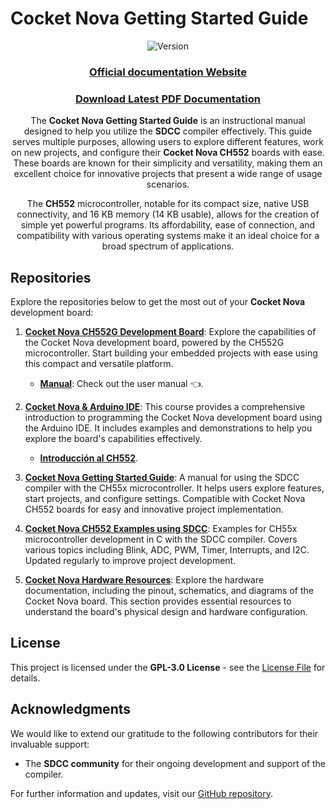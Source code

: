# Cocket Nova Getting Started Guide

<div align="center">



![Version](https://img.shields.io/badge/version-1.0.0-blue)


</div>

<div align="center">

### [Official documentation Website](https://unit-electronics.github.io/CH55x_SDCC_Doc/)

### [Download Latest PDF Documentation](./pdf/cocketnovadevelopmentboardprogrammingguidecc.pdf)

</div>

<div align="center">

The **Cocket Nova Getting Started Guide** is an instructional manual designed to help you utilize the **SDCC** compiler effectively. This guide serves multiple purposes, allowing users to explore different features, work on new projects, and configure their **Cocket Nova CH552** boards with ease. These boards are known for their simplicity and versatility, making them an excellent choice for innovative projects that present a wide range of usage scenarios.

The **CH552** microcontroller, notable for its compact size, native USB connectivity, and 16 KB memory (14 KB usable), allows for the creation of simple yet powerful programs. Its affordability, ease of connection, and compatibility with various operating systems make it an ideal choice for a broad spectrum of applications.

</div>






## Repositories

Explore the repositories below to get the most out of your **Cocket Nova** development board:

1. **[Cocket Nova CH552G Development Board](https://github.com/UNIT-Electronics/Cocket-Nova_CH552G-Development-Board)**: Explore the capabilities of the Cocket Nova development board, powered by the CH552G microcontroller. Start building your embedded projects with ease using this compact and versatile platform.
   - **[Manual](https://github.com/UNIT-Electronics/Cocket-Nova_CH552G-Development-Board/blob/main/Cocket%20Nova%20Product%20Reference%20Manual%20%5BES%5D.pdf)**: Check out the user manual 👈.

2. **[Cocket Nova & Arduino IDE](https://unit-electronics.github.io/CH552_Curso_introductorio/)**: This course provides a comprehensive introduction to programming the Cocket Nova development board using the Arduino IDE. It includes examples and demonstrations to help you explore the board's capabilities effectively. 
   - **[Introducción al CH552](https://github.com/UNIT-Electronics/CH552_Curso_introductorio?tab=readme-ov-file)**.

3. **[Cocket Nova Getting Started Guide](https://github.com/UNIT-Electronics/CH55x_SDCC_Doc)**: A manual for using the SDCC compiler with the CH55x microcontroller. It helps users explore features, start projects, and configure settings. Compatible with Cocket Nova CH552 boards for easy and innovative project implementation.

4. **[Cocket Nova CH552 Examples using SDCC](https://github.com/UNIT-Electronics/CH55x_SDCC_Examples)**: Examples for CH55x microcontroller development in C with the SDCC compiler. Covers various topics including Blink, ADC, PWM, Timer, Interrupts, and I2C. Updated regularly to improve project development.

5. **[Cocket Nova Hardware Resources](https://github.com/UNIT-Electronics/Cocket-Nova_CH552G-Development-Board/tree/main/Hardware)**: Explore the hardware documentation, including the pinout, schematics, and diagrams of the Cocket Nova board. This section provides essential resources to understand the board's physical design and hardware configuration.


## License



This project is licensed under the **GPL-3.0 License** - see the [License File](./LICENSE) for details.



## Acknowledgments



We would like to extend our gratitude to the following contributors for their invaluable support:

- The **SDCC community** for their ongoing development and support of the compiler.

For further information and updates, visit our [GitHub repository](https://github.com/UNIT-Electronics).


